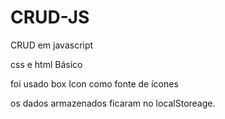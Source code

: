 # CRUD-JS

CRUD em javascript

css e html Básico 

foi usado box Icon como fonte de ícones 

os dados armazenados ficaram no localStoreage.
